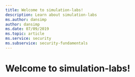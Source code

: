```yaml
---
title: Welcome to simulation-labs!
description: Learn about simulation-labs
ms.author: dansimp
author: dansimp
ms.date: 07/09/2019
ms.topic: article
ms.service: security
ms.subservice: security-fundamentals
---
```


# Welcome to simulation-labs!